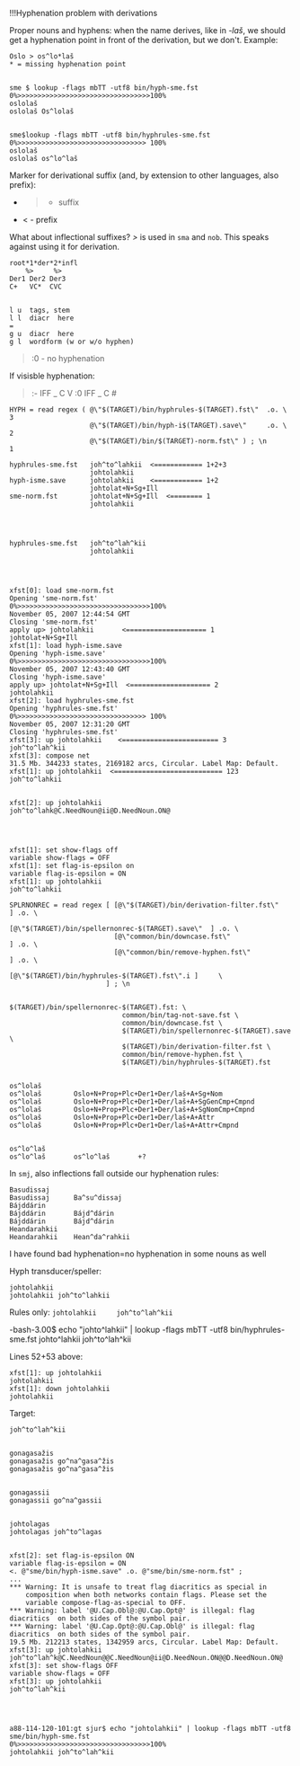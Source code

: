 ﻿!!!Hyphenation problem with derivations


Proper nouns and hyphens: when the name derives, like in *-laš*, we should get
a hyphenation point in front of the derivation, but we don't. Example:


```
Oslo > os^lo*laš
* = missing hyphenation point


sme $ lookup -flags mbTT -utf8 bin/hyph-sme.fst
0%>>>>>>>>>>>>>>>>>>>>>>>>>>>>>>>>>100%
oslolaš
oslolaš Os^lolaš


sme$lookup -flags mbTT -utf8 bin/hyphrules-sme.fst 
0%>>>>>>>>>>>>>>>>>>>>>>>>>>>>>>>> 100%
oslolaš
oslolaš os^lo^laš
```


Marker for derivational suffix (and, by extension to other languages, also 
prefix):


* > - suffix
* < - prefix


What about inflectional suffixes? *>* is used in `sma` and `nob`. This
speaks against using it for derivation.


```
root*1*der*2*infl
    %>     %>
Der1 Der2 Der3
C+   VC*  CVC


l u  tags, stem
l l  diacr  here
= 
g u  diacr  here
g l  wordform (w or w/o hyphen)
```


>:0 - no hyphenation


If visisble hyphenation:
>:- IFF _ C V
>:0 IFF _ C #




```
HYPH = read regex ( @\"$(TARGET)/bin/hyphrules-$(TARGET).fst\"  .o. \     3
					@\"$(TARGET)/bin/hyph-i$(TARGET).save\"     .o. \     2
					@\"$(TARGET)/bin/$(TARGET)-norm.fst\" ) ; \n          1
```


```
hyphrules-sme.fst   joh^to^lahkii  <============ 1+2+3
                    johtolahkii
hyph-isme.save      johtolahkii    <============ 1+2
                    johtolat+N+Sg+Ill
sme-norm.fst        johtolat+N+Sg+Ill  <======== 1
                    johtolahkii




hyphrules-sme.fst   joh^to^lah^kii
                    johtolahkii




xfst[0]: load sme-norm.fst 
Opening 'sme-norm.fst'
0%>>>>>>>>>>>>>>>>>>>>>>>>>>>>>>>>>100%
November 05, 2007 12:44:54 GMT
Closing 'sme-norm.fst'
apply up> johtolahkii       <==================== 1
johtolat+N+Sg+Ill
xfst[1]: load hyph-isme.save 
Opening 'hyph-isme.save'
0%>>>>>>>>>>>>>>>>>>>>>>>>>>>>>>>>>100%
November 05, 2007 12:43:40 GMT
Closing 'hyph-isme.save'
apply up> johtolat+N+Sg+Ill  <==================== 2
johtolahkii
xfst[2]: load hyphrules-sme.fst 
Opening 'hyphrules-sme.fst'
0%>>>>>>>>>>>>>>>>>>>>>>>>>>>>>>>> 100%
November 05, 2007 12:31:20 GMT
Closing 'hyphrules-sme.fst'
xfst[3]: up johtolahkii    <======================== 3
joh^to^lah^kii
xfst[3]: compose net
31.5 Mb. 344233 states, 2169182 arcs, Circular. Label Map: Default.
xfst[1]: up johtolahkii  <=========================== 123
joh^to^lahkii


xfst[2]: up johtolahkii
joh^to^lahk@C.NeedNoun@ii@D.NeedNoun.ON@




xfst[1]: set show-flags off
variable show-flags = OFF
xfst[1]: set flag-is-epsilon on
variable flag-is-epsilon = ON
xfst[1]: up johtolahkii
joh^to^lahkii
```


```
SPLRNONREC = read regex [ [@\"$(TARGET)/bin/derivation-filter.fst\"     ] .o. \
						  [@\"$(TARGET)/bin/spellernonrec-$(TARGET).save\"  ] .o. \
						  [@\"common/bin/downcase.fst\"                 ] .o. \
						  [@\"common/bin/remove-hyphen.fst\"            ] .o. \
						  [@\"$(TARGET)/bin/hyphrules-$(TARGET).fst\".i ]     \
						] ; \n


$(TARGET)/bin/spellernonrec-$(TARGET).fst: \
							common/bin/tag-not-save.fst \
							common/bin/downcase.fst \
							$(TARGET)/bin/spellernonrec-$(TARGET).save \
							$(TARGET)/bin/derivation-filter.fst \
							common/bin/remove-hyphen.fst \
							$(TARGET)/bin/hyphrules-$(TARGET).fst


os^lolaš
os^lolaš        Oslo+N+Prop+Plc+Der1+Der/laš+A+Sg+Nom
os^lolaš        Oslo+N+Prop+Plc+Der1+Der/laš+A+SgGenCmp+Cmpnd
os^lolaš        Oslo+N+Prop+Plc+Der1+Der/laš+A+SgNomCmp+Cmpnd
os^lolaš        Oslo+N+Prop+Plc+Der1+Der/laš+A+Attr
os^lolaš        Oslo+N+Prop+Plc+Der1+Der/laš+A+Attr+Cmpnd


os^lo^laš
os^lo^laš       os^lo^laš       +?
```


In `smj`, also inflections fall outside our hyphenation rules:
```
Basudissaj
Basudissaj      Ba^su^dissaj
Bájddárin
Bájddárin       Bájd^dárin
Bájddárin       Bájd^dárin
Heandarahkii
Heandarahkii    Hean^da^rahkii
```


I have found bad hyphenation=no hyphenation in some nouns as well


Hyph transducer/speller:
```
johtolahkii
johtolahkii joh^to^lahkii
```


Rules only:
```johtolahkii     joh^to^lah^kii```




-bash-3.00$ echo "johto^lahkii" | lookup -flags mbTT -utf8 bin/hyphrules-sme.fst 
johto^lahkii    joh^to^lah^kii


Lines 52+53 above:
```
xfst[1]: up johtolahkii
johtolahkii
xfst[1]: down johtolahkii
johtolahkii
```


Target:
```
joh^to^lah^kii


gonagasažis
gonagasažis go^na^gasa^žis
gonagasažis go^na^gasa^žis


gonagassii
gonagassii go^na^gassii


johtolagas
johtolagas joh^to^lagas


xfst[2]: set flag-is-epsilon ON
variable flag-is-epsilon = ON
<. @"sme/bin/hyph-isme.save" .o. @"sme/bin/sme-norm.fst" ;
...
*** Warning: It is unsafe to treat flag diacritics as special in
    composition when both networks contain flags. Please set the
    variable compose-flag-as-special to OFF.
*** Warning: label '@U.Cap.Obl@:@U.Cap.Opt@' is illegal: flag diacritics  on both sides of the symbol pair.
*** Warning: label '@U.Cap.Opt@:@U.Cap.Obl@' is illegal: flag diacritics  on both sides of the symbol pair.
19.5 Mb. 212213 states, 1342959 arcs, Circular. Label Map: Default.
xfst[3]: up johtolahkii                                   
joh^to^lah^k@C.NeedNoun@@C.NeedNoun@ii@D.NeedNoun.ON@@D.NeedNoun.ON@
xfst[3]: set show-flags OFF                               
variable show-flags = OFF
xfst[3]: up johtolahkii    
joh^to^lah^kii




a88-114-120-101:gt sjur$ echo "johtolahkii" | lookup -flags mbTT -utf8 sme/bin/hyph-sme.fst 
0%>>>>>>>>>>>>>>>>>>>>>>>>>>>>>>>>>100%
johtolahkii	joh^to^lah^kii
```

